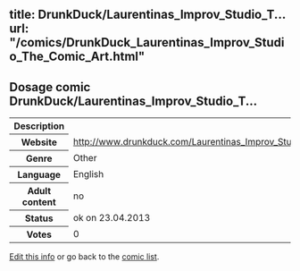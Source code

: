 title: DrunkDuck/Laurentinas_Improv_Studio_T...
url: "/comics/DrunkDuck_Laurentinas_Improv_Studio_The_Comic_Art.html"
---
Dosage comic DrunkDuck/Laurentinas_Improv_Studio_T...
-----------------------------------------

<p id="msg"></p>
<script type="text/javascript">
if (window.location.search === '?edit_info_mail=sent_ok') {
  var elem = document.getElementById("msg");
  elem.innerHTML = 'Edited information sucessfully sent.';
  elem.className = 'ok';
}
</script>
<table class="comicinfo">
<tr>
<th>Description</th><td></td>
</tr>
<tr>
<th>Website</th><td><a href="http://www.drunkduck.com/Laurentinas_Improv_Studio_The_Comic_Art/">http://www.drunkduck.com/Laurentinas_Improv_Studio_The_Comic_Art/</a></td>
</tr>
<tr>
<th>Genre</th><td>Other</td>
</tr>
<tr>
<th>Language</th><td>English</td>
</tr>
<tr>
<th>Adult content</th><td>no</td>
</tr>
<tr>
<th>Status</th><td>ok on 23.04.2013</td>
</tr>
<tr>
<th>Votes</th><td>0</td>
</tr>
</table>

[Edit this info](DrunkDuck_Laurentinas_Improv_Studio_The_Comic_Art_edit.html) or go back to the [comic list](../comic-index.html).
